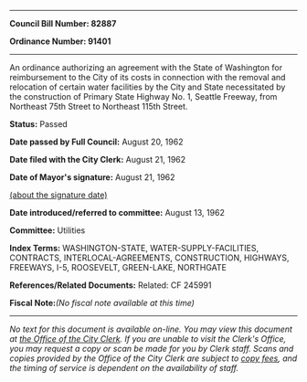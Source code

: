 

********

**Council Bill Number: 82887**
   
**Ordinance Number: 91401**
********

 An ordinance authorizing an agreement with the State of Washington for reimbursement to the City of its costs in connection with the removal and relocation of certain water facilities by the City and State necessitated by the construction of Primary State Highway No. 1, Seattle Freeway, from Northeast 75th Street to Northeast 115th Street.

**Status:** Passed
   
**Date passed by Full Council:** August 20, 1962
   
**Date filed with the City Clerk:** August 21, 1962
   
**Date of Mayor's signature:** August 21, 1962
   
[(about the signature date)](/~public/approvaldate.htm)
   
   
   
**Date introduced/referred to committee:** August 13, 1962
   
**Committee:** Utilities
   
   
**Index Terms:** WASHINGTON-STATE, WATER-SUPPLY-FACILITIES, CONTRACTS, INTERLOCAL-AGREEMENTS, CONSTRUCTION, HIGHWAYS, FREEWAYS, I-5, ROOSEVELT, GREEN-LAKE, NORTHGATE

**References/Related Documents:** Related: CF 245991

**Fiscal Note:**_(No fiscal note available at this time)_
********

_No text for this document is available on-line. You may view this document at [the Office of the City Clerk](http://www.seattle.gov/leg/clerk/contactUs.htm). If you are unable to visit the Clerk's Office, you may request a copy or scan be made for you by Clerk staff. Scans and copies provided by the Office of the City Clerk are subject to [copy fees](http://clerk.seattle.gov/~public/clerkfees.htm), and the timing of service is dependent on the availability of staff._

